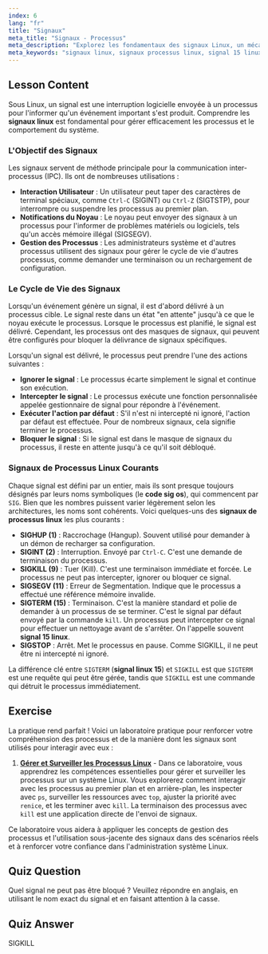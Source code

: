 ```yaml
---
index: 6
lang: "fr"
title: "Signaux"
meta_title: "Signaux - Processus"
meta_description: "Explorez les fondamentaux des signaux Linux, un mécanisme clé pour la gestion des processus. Découvrez le fonctionnement des signaux de processus Linux tels que SIGTERM (signal 15 linux) et SIGKILL, et comprenez leurs codes de signal OS."
meta_keywords: "signaux linux, signaux processus linux, signal 15 linux, code signal os, SIGKILL, SIGTERM, SIGINT, gestion processus, tutoriel linux"
---
```


## Lesson Content

Sous Linux, un signal est une interruption logicielle envoyée à un processus pour l'informer qu'un événement important s'est produit. Comprendre les **signaux linux** est fondamental pour gérer efficacement les processus et le comportement du système.

### L'Objectif des Signaux

Les signaux servent de méthode principale pour la communication inter-processus (IPC). Ils ont de nombreuses utilisations :

- **Interaction Utilisateur** : Un utilisateur peut taper des caractères de terminal spéciaux, comme `Ctrl-C` (SIGINT) ou `Ctrl-Z` (SIGTSTP), pour interrompre ou suspendre les processus au premier plan.
- **Notifications du Noyau** : Le noyau peut envoyer des signaux à un processus pour l'informer de problèmes matériels ou logiciels, tels qu'un accès mémoire illégal (SIGSEGV).
- **Gestion des Processus** : Les administrateurs système et d'autres processus utilisent des signaux pour gérer le cycle de vie d'autres processus, comme demander une terminaison ou un rechargement de configuration.

### Le Cycle de Vie des Signaux

Lorsqu'un événement génère un signal, il est d'abord délivré à un processus cible. Le signal reste dans un état "en attente" jusqu'à ce que le noyau exécute le processus. Lorsque le processus est planifié, le signal est délivré. Cependant, les processus ont des masques de signaux, qui peuvent être configurés pour bloquer la délivrance de signaux spécifiques.

Lorsqu'un signal est délivré, le processus peut prendre l'une des actions suivantes :

- **Ignorer le signal** : Le processus écarte simplement le signal et continue son exécution.
- **Intercepter le signal** : Le processus exécute une fonction personnalisée appelée gestionnaire de signal pour répondre à l'événement.
- **Exécuter l'action par défaut** : S'il n'est ni intercepté ni ignoré, l'action par défaut est effectuée. Pour de nombreux signaux, cela signifie terminer le processus.
- **Bloquer le signal** : Si le signal est dans le masque de signaux du processus, il reste en attente jusqu'à ce qu'il soit débloqué.

### Signaux de Processus Linux Courants

Chaque signal est défini par un entier, mais ils sont presque toujours désignés par leurs noms symboliques (le **code sig os**), qui commencent par `SIG`. Bien que les nombres puissent varier légèrement selon les architectures, les noms sont cohérents. Voici quelques-uns des **signaux de processus linux** les plus courants :

- **SIGHUP (1)** : Raccrochage (Hangup). Souvent utilisé pour demander à un démon de recharger sa configuration.
- **SIGINT (2)** : Interruption. Envoyé par `Ctrl-C`. C'est une demande de terminaison du processus.
- **SIGKILL (9)** : Tuer (Kill). C'est une terminaison immédiate et forcée. Le processus ne peut pas intercepter, ignorer ou bloquer ce signal.
- **SIGSEGV (11)** : Erreur de Segmentation. Indique que le processus a effectué une référence mémoire invalide.
- **SIGTERM (15)** : Terminaison. C'est la manière standard et polie de demander à un processus de se terminer. C'est le signal par défaut envoyé par la commande `kill`. Un processus peut intercepter ce signal pour effectuer un nettoyage avant de s'arrêter. On l'appelle souvent **signal 15 linux**.
- **SIGSTOP** : Arrêt. Met le processus en pause. Comme SIGKILL, il ne peut être ni intercepté ni ignoré.

La différence clé entre `SIGTERM` (**signal linux 15**) et `SIGKILL` est que `SIGTERM` est une requête qui peut être gérée, tandis que `SIGKILL` est une commande qui détruit le processus immédiatement.

## Exercise

La pratique rend parfait ! Voici un laboratoire pratique pour renforcer votre compréhension des processus et de la manière dont les signaux sont utilisés pour interagir avec eux :

1. **[Gérer et Surveiller les Processus Linux](https://labex.io/fr/labs/comptia-manage-and-monitor-linux-processes-590864)** - Dans ce laboratoire, vous apprendrez les compétences essentielles pour gérer et surveiller les processus sur un système Linux. Vous explorerez comment interagir avec les processus au premier plan et en arrière-plan, les inspecter avec `ps`, surveiller les ressources avec `top`, ajuster la priorité avec `renice`, et les terminer avec `kill`. La terminaison des processus avec `kill` est une application directe de l'envoi de signaux.

Ce laboratoire vous aidera à appliquer les concepts de gestion des processus et l'utilisation sous-jacente des signaux dans des scénarios réels et à renforcer votre confiance dans l'administration système Linux.

## Quiz Question

Quel signal ne peut pas être bloqué ? Veuillez répondre en anglais, en utilisant le nom exact du signal et en faisant attention à la casse.

## Quiz Answer

SIGKILL

